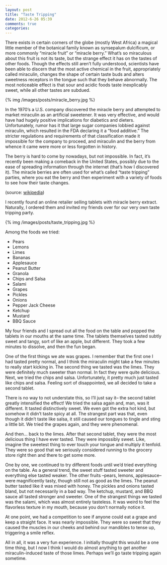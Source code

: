 ```yaml
---
layout: post
title: "Taste Tripping"
date: 2012-6-26 05:39
comments: true
categories: 
---
```


There exists in certain corners of the globe (mostly West Africa) a magical little member of the botanical family known as synsepalum dulcificum, or more commonly “miracle fruit” or “miracle berry.” What’s so miraculous about this fruit is not its taste, but the strange effect it has on the tastes of other foods. Though the effects still aren’t fully understood, scientists have been able to discern that the most active chemical in the fruit, appropriately called miraculin, changes the shape of certain taste buds and alters sweetness receptors in the tongue such that they behave abnormally. The most noticeable effect is that sour and acidic foods taste inexplicably sweet, while all other tastes are subdued.

{% img /images/posts/miracle_berry.jpg %}

In the 1970’s a U.S. company discovered the miracle berry and attempted to market miraculin as an artificial sweetener. It was very effective, and would have had hugely positive implications for diabetics and dieters. Unfortunately, rumor has it that large sugar companies lobbied against miraculin, which resulted in the FDA declaring it a “food additive.” The stricter regulations and requirements of that classification made it impossible for the company to proceed, and miraculin and the berry from whence it came were more or less forgotten in history.

The berry is hard to come by nowadays, but not impossible. In fact, it’s recently been making a comeback in the United States, possibly due to the ease of spreading information through the internet (that’s how I discovered it). The miracle berries are often used for what’s called “taste tripping” parties, where you eat the berry and then experiment with a variety of foods to see how their taste changes.

(source: [wikipedia](http://en.wikipedia.org/wiki/Synsepalum_dulcificum))

I recently found an online retailer selling tablets with miracle berry extract. Naturally, I ordered them and invited my friends over for our very own taste tripping party.

{% img /images/posts/taste_tripping.jpg %}

Among the foods we tried:

- Pears
- Lemons
- Limes
- Bananas
- Applesauce
- Peanut Butter
- Granola
- Chips and Salsa
- Salami
- Grapes
- Pickles
- Onions
- Pepper Jack Cheese
- Ketchup
- Mustard
- BBQ Sauce

My four friends and I spread out all the food on the table and popped the tablets in our mouths at the same time. The tablets themselves tasted subtly sweet and tangy, sort of like an apple, but different. They took a few minutes to dissolve, and then the fun began.

One of the first things we ate was grapes. I remember that the first one I had tasted pretty normal, and I think the miraculin might take a few minutes to really start kicking in. The second thing we tasted was the limes. They were definitely much sweeter than normal. In fact they were quite delicious. Next, we tried the chips and salsa. Unfortunately, it pretty much just tasted like chips and salsa. Feeling sort of disappointed, we all decided to take a second tablet.

There is no way to not understate this, so I’ll just say it– the second tablet greatly intensified the effect! We tried the salsa again and, man, was it different. It tasted distinctively sweet. We even got the extra hot kind, but somehow it didn’t taste spicy at all. The strangest part was that, even though it didn’t taste like salsa, it still caused our tongues to tingle and sting a little bit. We tried the grapes again, and they were phenomenal.

And then... back to the limes. After that second tablet, they were the most delicious thing I have ever tasted. They were impossibly sweet. Like, imagine the sweetest thing to ever touch your tongue and multiply it tenfold. They were so good that we seriously considered running to the grocery store right then and there to get some more.

One by one, we continued to try different foods until we’d tried everything on the table. As a general trend, the sweet stuff tasted sweeter and everything else tasted weaker. The other fruits –pears, lemons, applesauce– were magnificently tasty, though still not as good as the limes. The peanut butter tasted like it was mixed with honey. The pickles and onions tasted bland, but not necessarily in a bad way. The ketchup, mustard, and BBQ sauce all tasted stronger and sweeter. One of the strangest things we tasted was the salami, which was almost entirely tasteless. It was weird to feel the flavorless texture in my mouth, because you don’t normally notice it.

At one point, we had a competition to see if anyone could eat a grape and keep a straight face. It was nearly impossible. They were so sweet that they caused the muscles in our cheeks and behind our mandibles to tense up, triggering a smile reflex.

All in all, it was a very fun experience. I initially thought this would be a one time thing, but I now I think I would do almost anything to get another miraculin-induced taste of those limes. Perhaps we’ll go taste tripping again sometime.